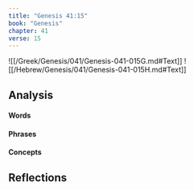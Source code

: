 ```yaml
---
title: "Genesis 41:15"
book: "Genesis"
chapter: 41
verse: 15
---
```

![[/Greek/Genesis/041/Genesis-041-015G.md#Text]]
![[/Hebrew/Genesis/041/Genesis-041-015H.md#Text]]

## Analysis

#### Words

#### Phrases

#### Concepts

## Reflections
